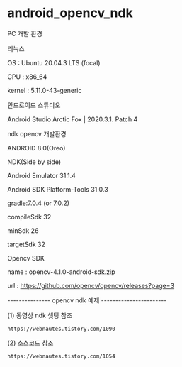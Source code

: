 # android_opencv_ndk
 PC 개발 환경
 
 리눅스
 
 OS : Ubuntu 20.04.3 LTS (focal)
 
 CPU : x86_64
 
 kernel : 5.11.0-43-generic
 
 
 안드로이드 스튜디오
 
 Android Studio Arctic Fox | 2020.3.1. Patch 4

 ndk opencv 개발환경
 
 ANDROID 8.0(Oreo)
 
 NDK(Side by side)
 
 Android Emulator 31.1.4
 
 Android SDK Platform-Tools 31.0.3
 
gradle:7.0.4 (or 7.0.2)

compileSdk 32

minSdk 26

targetSdk 32


Opencv SDK

name : opencv-4.1.0-android-sdk.zip

url : https://github.com/opencv/opencv/releases?page=3


--------------- opencv ndk 예제 -----------------------

(1) 동영상 ndk 셋팅 참조

	https://webnautes.tistory.com/1090
	
(2) 소스코드 참조

	https://webnautes.tistory.com/1054
